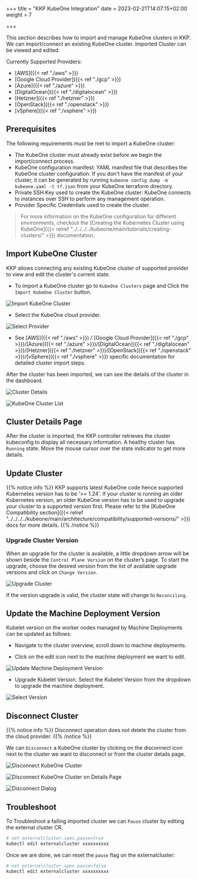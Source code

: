 +++
title = "KKP KubeOne Integration"
date = 2023-02-21T14:07:15+02:00
weight = 7

+++

This section describes how to import and manage KubeOne clusters in KKP.
We can import/connect an existing KubeOne cluster. Imported Cluster can be viewed and edited.

  Currently Supported Providers:
   - [AWS]({{< ref "./aws" >}})
   - [Google Cloud Provider]({{< ref "./gcp" >}})
   - [Azure]({{< ref "./azure" >}})
   - [DigitalOcean]({{< ref "./digitalocean" >}})
   - [Hetzner]({{< ref "./hetzner" >}})
   - [OpenStack]({{< ref "./openstack" >}})
   - [vSphere]({{< ref "./vsphere" >}})


## Prerequisites

The following requirements must be met to import a KubeOne cluster:
 - The KubeOne cluster must already exist before we begin the import/connect process.
 - KubeOne configuration manifest: YAML manifest file that describes the KubeOne cluster configuration. 
   If you  don't have the manifest of your cluster, it can be generated by running `kubeone config dump -m kubeone.yaml -t tf.json` from your KubeOne terraform directory.
 - Private SSH Key used to create the KubeOne cluster:  KubeOne connects to instances over SSH to perform any management   operation.
 - Provider Specific Credentials used to create the cluster.

 > For more information on the KubeOne configuration for different environments, checkout the [Creating the Kubernetes Cluster using KubeOne]({{< relref "../../../../kubeone/main/tutorials/creating-clusters/" >}}) documentation.

## Import KubeOne Cluster

KKP allows connecting any existing KubeOne cluster of supported provider to view and edit the cluster's current state.

- To import a KubeOne cluster go to `KubeOne Clusters` page and Click the `Import KubeOne Cluster` button.

![Import KubeOne Cluster](/img/kubermatic/v2.24/tutorials/kubeone_clusters/cluster_list_empty.png "Import KubeOne Cluster")

- Select the KubeOne cloud provider.

![Select Provider](/img/kubermatic/v2.24/tutorials/kubeone_clusters/import_kubeone_cluster.png "Select Provider")

- See [AWS]({{< ref "./aws" >}}) / [Google Cloud Provider]({{< ref "./gcp" >}})/[Azure]({{< ref "./azure" >}})/[DigitalOcean]({{< ref "./digitalocean" >}})/[Hetzner]({{< ref "./hetzner" >}})/[OpenStack]({{< ref "./openstack" >}})/[vSphere]({{< ref "./vsphere" >}})
 specific documentation for detailed cluster import steps.

After the cluster has been imported, we can see the details of the cluster in the dashboard.

![Cluster Details](/img/kubermatic/v2.24/tutorials/kubeone_clusters/cluster_details.png "Imported AWS Cluster")

![KubeOne Cluster List](/img/kubermatic/v2.24/tutorials/kubeone_clusters/cluster_list.png "KubeOne Cluster List")

## Cluster Details Page

After the cluster is imported, the KKP controller retrieves the cluster kubeconfig to display all necessary information.
A healthy cluster has `Running` state. Move the mouse cursor over the state indicator to get more details.

## Update Cluster

{{% notice info %}}
KKP supports latest KubeOne code hence supported Kubernetes version has to be '>= 1.24'.
If your cluster is running an older Kubernetes version, an older KubeOne version has to be used to upgrade your cluster to a supported version first.
Please refer to the [KubeOne Compatibility section]({{< relref "../../../../kubeone/main/architecture/compatibility/supported-versions/" >}}) docs for more details.
{{% /notice %}}

### Upgrade Cluster Version

When an upgrade for the cluster is available, a little dropdown arrow will be shown beside the `Control Plane Version` on the cluster’s page.
To start the upgrade, choose the desired version from the list of available upgrade versions and click on `Change Version`.

![Upgrade Cluster](/img/kubermatic/v2.24/tutorials/kubeone_clusters/upgrade_cluster.png "Upgrade Cluster")

If the version upgrade is valid, the cluster state will change to `Reconciling`.

## Update the Machine Deployment Version

Kubelet version on the worker nodes managed by Machine Deployments can be updated as follows:

- Navigate to the cluster overview, scroll down to machine deployments.

- Click on the edit icon next to the machine deployment we want to edit.

![Update Machine Deployment Version](/img/kubermatic/v2.24/tutorials/kubeone_clusters/update_md_list.png "Update Machine Deployment Version")

- Upgrade Kubelet Version. Select the Kubelet Version from the dropdown to upgrade the machine deployment.

![Select Version](/img/kubermatic/v2.24/tutorials/kubeone_clusters/update_md_dialog.png "Select Version")

## Disconnect Cluster

{{% notice info %}}
Disconnect operation does not delete the cluster from the cloud provider.
{{% /notice %}}

We can `Disconnect` a KubeOne cluster by clicking on the disconnect icon next to the cluster we want to disconnect or from the cluster details page.

![Disconnect KubeOne Cluster](/img/kubermatic/v2.24/tutorials/kubeone_clusters/disconnect_cluster_list.png "Disconnect KubeOne Cluster")

![Disconnect KubeOne Cluster on Details Page](/img/kubermatic/v2.24/tutorials/kubeone_clusters/disconnect_cluster_details.png "Disconnect KubeOne Cluster on Details Page")

![Disconnect Dialog](/img/kubermatic/v2.24/tutorials/kubeone_clusters/disconnect_cluster_dialog.png "Disconnect Dialog")

## Troubleshoot
To Troubleshoot a failing imported cluster we can `Pause` cluster by editing the external cluster CR.

```bash
# set externalcluster.spec.pause=true
kubectl edit externalcluster xxxxxxxxxx
```

Once we are done, we can reset the `pause` flag on the externalcluster:

```bash
# set externalcluster.spec.pause=false
kubectl edit externalcluster xxxxxxxxxx
```
